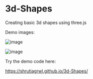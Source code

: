 # 3d-Shapes
Creating basic 3d shapes using three.js

Demo images:

![image](https://user-images.githubusercontent.com/35723938/61690858-e6ebb100-ad47-11e9-8ca6-542bbe5bd02c.png)

![image](https://user-images.githubusercontent.com/35723938/61690730-9ffdbb80-ad47-11e9-9254-f3a0bd9386bc.png)

Try the demo code here:

https://shrutiagrwl.github.io/3d-Shapes/
